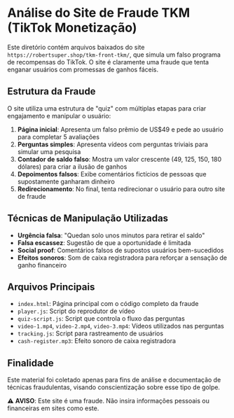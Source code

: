 # Análise do Site de Fraude TKM (TikTok Monetização)

Este diretório contém arquivos baixados do site `https://robertsuper.shop/tkm-front-tkm/`, que simula um falso programa de recompensas do TikTok. O site é claramente uma fraude que tenta enganar usuários com promessas de ganhos fáceis.

## Estrutura da Fraude

O site utiliza uma estrutura de "quiz" com múltiplas etapas para criar engajamento e manipular o usuário:

1. **Página inicial**: Apresenta um falso prêmio de US$49 e pede ao usuário para completar 5 avaliações
2. **Perguntas simples**: Apresenta vídeos com perguntas triviais para simular uma pesquisa
3. **Contador de saldo falso**: Mostra um valor crescente (49, 125, 150, 180 dólares) para criar a ilusão de ganhos
4. **Depoimentos falsos**: Exibe comentários fictícios de pessoas que supostamente ganharam dinheiro
5. **Redirecionamento**: No final, tenta redirecionar o usuário para outro site de fraude

## Técnicas de Manipulação Utilizadas

- **Urgência falsa**: "Quedan solo unos minutos para retirar el saldo"
- **Falsa escassez**: Sugestão de que a oportunidade é limitada
- **Social proof**: Comentários falsos de supostos usuários bem-sucedidos
- **Efeitos sonoros**: Som de caixa registradora para reforçar a sensação de ganho financeiro

## Arquivos Principais

- `index.html`: Página principal com o código completo da fraude
- `player.js`: Script do reprodutor de vídeo
- `quiz-script.js`: Script que controla o fluxo das perguntas
- `video-1.mp4`, `video-2.mp4`, `video-3.mp4`: Vídeos utilizados nas perguntas
- `tracking.js`: Script para rastreamento de usuários
- `cash-register.mp3`: Efeito sonoro de caixa registradora

## Finalidade

Este material foi coletado apenas para fins de análise e documentação de técnicas fraudulentas, visando conscientização sobre esse tipo de golpe.

⚠️ **AVISO**: Este site é uma fraude. Não insira informações pessoais ou financeiras em sites como este. 